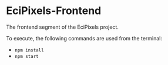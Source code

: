 # EciPixels-Frontend
The frontend segment of the EciPixels project.

To execute, the following commands are used from the terminal:
* ` npm install ` 
* ` npm start ` 

